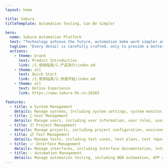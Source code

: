 ```yaml
---
layout: home

title: Sakura
titleTemplate: Automation Testing, Can Be Simpler

hero:
  name: Sakura Automation Platform
  text: "Technology achieve the future, automation make work simpler and more efficient"
  tagline: "Every detail is carefully crafted, only to provide a better user experience"
  actions:
    - theme: brand
      text: Product Introduction
      link: /1.使用指南/1.产品简介/index.md
    - theme: alt
      text: Quick Start
      link: /1.使用指南/2.快速开始/index.md
    - theme: alt
      text: Online Experience
      link: https://www.sakura.hk.cn:28383

features:
  - title: ⚙️ System Management
    details: Manage systems, including system settings, system monitoring, system logs, etc.
  - title: 👤 User Management
    details: Manage users, including user information, user roles, user permissions, etc.
  - title: 📦 Project Management
    details: Manage projects, including project configuration, environment configuration, automation configuration, etc.
  - title: 📋 Test Management
    details: Manage tests, including test cases, test plans, test reports, test metrics, etc.
  - title: 📈 Interface Management
    details: Manage interfaces, including interface documentation, interface debugging, interface automation testing, etc.
  - title: 💡 Automation Management
    details: Manage automation testing, including WEB automation, APP automation, API automation, performance automation, etc.
---
```


<script setup>
import { onMounted, onBeforeUnmount, ref, h, createApp } from 'vue'
import VideoGlass from '/.vitepress/theme/components/Video/VideoGlass.vue'

// 使用ref跟踪视频是否已添加
const videoAdded = ref(false)
// 控制视频是否显示
const showVideo = ref(false)

// 标记是否是从语言切换过来的
if (typeof window !== 'undefined') {
  window.__fromLanguageSwitch = window.__fromLanguageSwitch || false
}

// 清理所有视频容器的函数
const cleanupAllVideos = () => {
  if (typeof window !== 'undefined') {
    // 查找所有视频容器
    const videoContainers = document.querySelectorAll('.video-container')
    videoContainers.forEach(container => {
      container.remove()
    })
    
    // 查找所有视频挂载点
    const videoMounts = document.querySelectorAll('[id^="video-mount-"]')
    videoMounts.forEach(mount => {
      if (mount.parentNode) {
        mount.parentNode.remove()
      }
    })
    
    // 重置标记
    videoAdded.value = false
    
    // 清除全局标记
    if (window.__sakuraVideoAdded) {
      window.__sakuraVideoAdded = false
    }
  }
}

// 添加视频的函数
const addVideo = () => {
  console.log('添加视频函数被调用')
  
  // 检查全局标记
  if (typeof window !== 'undefined' && window.__sakuraVideoAdded) {
    console.log('视频已全局添加')
    return true
  }
  
  // 如果已添加，则不重复添加
  if (videoAdded.value) {
    console.log('视频已本地添加')
    return true
  }
  
  // 获取hero和features容器
  const heroSection = document.querySelector('.VPHero')
  const featuresSection = document.querySelector('.VPFeatures')
  
  if (heroSection && featuresSection) {
    console.log('找到hero和features部分')
    
    // 先清理所有现有的视频容器
    cleanupAllVideos()
    
    // 创建视频容器
    const videoContainer = document.createElement('div')
    videoContainer.className = 'video-container'
    videoContainer.setAttribute('data-lang', 'zh')
    videoContainer.style.cssText = showVideo.value ? 'display: block !important;' : 'display: none !important;'
    console.log('视频容器显示设置为:', videoContainer.style.display)
    
    // 创建视频挂载点
    videoContainer.innerHTML = `
      <div class="video-wrapper">
        <div id="video-mount-zh"></div>
      </div>
    `
    
    // 插入到hero和features之间
    heroSection.parentNode.insertBefore(videoContainer, featuresSection)
    console.log('视频容器已插入DOM')
    
    // 确保挂载点存在
    const mountPoint = document.getElementById('video-mount-zh')
    if (!mountPoint) {
      console.error('挂载点未找到')
      return false
    }
    
    try {
      // 使用Vue的动态组件挂载VideoGlass
      const videoApp = createApp({
        render() {
          return h(VideoGlass, {
            src: "/video/sakura.mp4",
            poster: "/video/sakura.png",
            title: "Technology achieve the future",
            subtitle: "Automation make work simpler and more efficient",
            qr_subtitle: "Please scan the QR code for more information",
            width: "100%",
            height: "auto",
            maxWidth: "1200px",
            autoplay: false
          })
        }
      })
      
      videoApp.mount('#video-mount-zh')
      console.log('VideoGlass组件挂载成功')
    } catch (error) {
      console.error('挂载VideoGlass组件时出错:', error)
      
      // 如果挂载失败，使用原生视频元素作为备选方案
      mountPoint.innerHTML = `
        <video 
          id="fallback-video" 
          controls 
          width="100%" 
          style="max-width: 1200px; margin: 0 auto; display: block; border-radius: 8px; box-shadow: 0 4px 12px rgba(0, 0, 0, 0.1);"
          poster="/video/sakura.png"
        >
          <source src="/video/sakura.mp4" type="video/mp4">
          您的浏览器不支持视频标签。
        </video>
      `
      console.log('已添加备选视频元素')
    }
    
    // 设置全局标记
    if (typeof window !== 'undefined') {
      window.__sakuraVideoAdded = true
    }
    
    // 设置本地标记
    videoAdded.value = true
    
    // 确保视频容器显示
    if (showVideo.value) {
      setTimeout(() => {
        const videoContainer = document.querySelector('.video-container')
        if (videoContainer) {
          videoContainer.style.cssText = 'display: block !important;'
          console.log('延迟后视频容器显示设置为block')
        }
      }, 500)
    }
    
    return true
  }
  
  return false
}

// 尝试添加视频的函数
const tryAddVideo = () => {
  console.log('尝试添加视频')
  
  // 如果是从语言切换过来的，直接添加视频
  if (typeof window !== 'undefined' && window.__fromLanguageSwitch) {
    console.log('从语言切换过来，直接添加视频')
    window.__fromLanguageSwitch = false
    addVideo()
    return
  }
  
  // 延迟添加视频，确保DOM已完全加载
  setTimeout(() => {
    addVideo()
  }, 500)
}

// 切换视频显示状态的函数
const toggleVideoDisplay = () => {
  console.log('切换视频显示状态')
  
  // 如果视频未添加，先添加视频
  if (!videoAdded.value) {
    console.log('视频未添加，先添加视频')
    if (!addVideo()) {
      console.error('添加视频失败')
      return
    }
  }
  
  // 切换显示状态
  showVideo.value = !showVideo.value
  console.log('视频显示状态切换为:', showVideo.value)
  
  // 获取视频容器
  const videoContainer = document.querySelector('.video-container')
  if (videoContainer) {
    // 设置显示状态
    if (showVideo.value) {
      videoContainer.style.cssText = 'display: block !important;'
    } else {
      videoContainer.style.cssText = 'display: none !important;'
    }
    console.log('视频容器显示设置为:', videoContainer.style.display)
  } else {
    console.error('未找到视频容器')
  }
}

// 设置语言切换监听器
const setupLanguageChangeListener = () => {
  if (typeof window !== 'undefined') {
    // 监听语言切换事件
    window.addEventListener('languagechange', () => {
      console.log('检测到语言切换')
      // 标记为从语言切换过来
      window.__fromLanguageSwitch = true
    })
  }
}

// 添加自定义按钮
const addCustomButton = () => {
  if (typeof window !== 'undefined') {
    // Get button container
    const buttonContainer = document.querySelector('.VPHero .actions')
    if (buttonContainer) {
      // First remove all existing custom buttons
      const existingButtons = buttonContainer.querySelectorAll('.pinia-style-btn')
      existingButtons.forEach(button => {
        button.remove()
        console.log('Removed existing custom button')
      })
      
      // Create custom button
      const customButton = document.createElement('button')
      customButton.className = 'pinia-style-btn ripple-btn'
      customButton.innerHTML = '<span class="btn-icon">▶</span><span class="btn-text">Watch Demo</span>'
      customButton.setAttribute('data-lang', 'en') // Mark button language
      customButton.onclick = (e) => {
        e.preventDefault()
        e.stopPropagation()
        console.log('Custom button clicked')
        toggleVideoDisplay()
        return false
      }
      
      // Add to button container
      buttonContainer.appendChild(customButton)
      console.log('Added English custom button')
    }
  }
}

// 在组件挂载时
onMounted(() => {
  // 首先清理所有现有的视频容器
  cleanupAllVideos()
  
  // 然后添加当前语言的视频
  tryAddVideo()
  
  // 添加自定义按钮
  setTimeout(addCustomButton, 500)
  
  // 设置语言切换监听器
  setupLanguageChangeListener()
  
  // 监听路由变化
  if (typeof window !== 'undefined' && window.history) {
    // 保存原始方法
    const originalPushState = window.history.pushState
    
    // 重写pushState方法
    window.history.pushState = function() {
      const result = originalPushState.apply(this, arguments)
      // 在路由变化后清理所有视频
      cleanupAllVideos()
      // 尝试重新添加视频
      setTimeout(() => {
        tryAddVideo()
      }, 300)
      return result
    }
    
    // 添加全局调试函数
    window.toggleSakuraVideo = toggleVideoDisplay
    console.log('已添加全局调试函数: toggleSakuraVideo()')
  }
})

// 在组件卸载前清理
onBeforeUnmount(() => {
  cleanupAllVideos()
})
</script>

<style>
:root {
  --vp-home-hero-name-color: transparent;
  --vp-home-hero-name-background: -webkit-linear-gradient(120deg, #f16d9c 0%, #5D67E8);

  --vp-home-hero-image-background-image: linear-gradient(-45deg, #bd34fe 50%, #47caff 50%);
  --vp-home-hero-image-filter: blur(44px);

  --vp-button-alt-bg: var(--vp-c-default-4);
  --vp-button-brand-active-border: #453fa4;
  --c-yellow-1: #453fa4;
  --c-yellow-2: #6f68e0;
  --c-black-darker: #f8f8f8;
}

.VPHero {
  padding: calc(var(--vp-nav-height) + var(--vp-layout-top-height, 0px) + 80px) 64px 40px !important;
}

.VPContent.is-home{
  padding-top: 40px;
  .VPHome {
    margin-bottom: 30px;
  }
  .main {
    .name {
      max-width: 100%;
      font-size: 50px;
      margin: 30px 0;
      .clip {
        background: linear-gradient(120deg, #f16d9c 0%, #5D67E8);
        -webkit-background-clip: text;
        background-clip: text;
        -webkit-text-fill-color: transparent;
      }
    }
    .text {
      max-width: 100%;
      font-size: 30px;
    }
    .tagline {
      max-width: 100%;
      font-size: 22px;
    }
  }
}

/* 视频容器样式 */
.video-container {
  /* display: none !important;
  position: relative;
  z-index: 20;
  background-color: rgba(255, 255, 255, 0.8);
  padding: 20px 0;
  margin: 20px 0;
  border-radius: 8px;
  box-shadow: 0 4px 12px rgba(0, 0, 0, 0.1); */
}

.video-wrapper {
  max-width: 1200px;
  margin: 0 auto;
  padding: 0 24px 40px;
}

.VPFeatures {
  position: relative;
  z-index: 10;
}

/* Pinia 风格按钮 */
.pinia-style-btn {
  height: 40px;
  display: inline-flex !important;
  align-items: center !important;
  justify-content: center !important;
  gap: 8px !important;
  background-color: #222 !important;
  color: #fff !important;
  border-radius: 9999px !important;
  padding: 10px 15px !important;
  font-weight: 600 !important;
  font-size: 14px !important;
  line-height: 24px !important;
  border: none !important;
  cursor: pointer !important;
  transition: all 0.3s ease !important;
  box-shadow: 0 4px 12px rgba(0, 0, 0, 0.3) !important;
  margin-left: 8px !important;
  position: relative !important;
  overflow: hidden !important;
  /* animation: button-shine 3s infinite !important; */
}

/* 按钮图标 */
.pinia-style-btn .btn-icon {
  display: inline-flex !important;
  align-items: center !important;
  justify-content: center !important;
  width: 20px !important;
  height: 20px !important;
  background-color: #f7df1e !important; /* 黄色背景 */
  color: #000 !important;
  border-radius: 50% !important;
  font-size: 11px !important;
  font-weight: bold !important;
}

/* 按钮文本 */
.pinia-style-btn .btn-text {
  font-weight: 600 !important;
  letter-spacing: 0.5px !important;
}

/* 按钮悬停效果 */
.pinia-style-btn:hover {
  transform: translateY(-3px) !important;
  box-shadow: 0 8px 20px rgba(0, 0, 0, 0.4) !important;
  background-color: #000 !important;
}

/* 按钮激活效果 */
.pinia-style-btn:active {
  transform: translateY(1px) !important;
}

/* 光效动画 */
@keyframes button-shine {
  0% {
    background-image: linear-gradient(90deg, #222 0%, #222 100%);
  }
  15% {
    background-image: linear-gradient(90deg, #222 0%, #222 75%, rgba(255,255,255,0.5) 85%, #222 95%, #222 100%);
  }
  25% {
    background-image: linear-gradient(90deg, #222 0%, #222 65%, rgba(255,255,255,0.5) 75%, #222 85%, #222 100%);
  }
  35% {
    background-image: linear-gradient(90deg, #222 0%, #222 55%, rgba(255,255,255,0.5) 65%, #222 75%, #222 100%);
  }
  45% {
    background-image: linear-gradient(90deg, #222 0%, #222 45%, rgba(255,255,255,0.5) 55%, #222 65%, #222 100%);
  }
  55% {
    background-image: linear-gradient(90deg, #222 0%, #222 35%, rgba(255,255,255,0.5) 45%, #222 55%, #222 100%);
  }
  65% {
    background-image: linear-gradient(90deg, #222 0%, #222 25%, rgba(255,255,255,0.5) 35%, #222 45%, #222 100%);
  }
  75% {
    background-image: linear-gradient(90deg, #222 0%, #222 15%, rgba(255,255,255,0.5) 25%, #222 35%, #222 100%);
  }
  85% {
    background-image: linear-gradient(90deg, #222 0%, rgba(255,255,255,0.5) 15%, #222 25%, #222 100%);
  }
  100% {
    background-image: linear-gradient(90deg, #222 0%, #222 100%);
  }
}

/* 波纹扩散效果 - 更明显的版本 */
.ripple-btn {
  position: relative;
  z-index: 1;
  overflow: visible !important; /* 确保波纹可见 */
}

.ripple-btn::before,
.ripple-btn::after {
  content: '';
  position: absolute;
  top: 1px;
  left: 11px;
  right: 11px;
  bottom: 1px;
  border-radius: 9999px;
  background: linear-gradient(90deg, #f7df1e, #f16d9c, #5D67E8);
  z-index: -1;
  opacity: 0;
  transform: scale(0.8);
}

.ripple-btn::before {
  animation: ripple-border 2s ease-out infinite;
}

.ripple-btn::after {
  /* animation: ripple-border 2s ease-out 1s infinite; */
}

@keyframes ripple-border {
  0% {
    transform: scale(0.8);
    opacity: 0.8;
  }
  50% {
    opacity: 0.4;
  }
  100% {
    transform: scale(1.5);
    opacity: 0;
  }
}

.VPButton.brand {
    border-color: #e5e7eb !important;
    color: #ffffff !important;
    background-color: #6f68e0 !important;
    border-width: 1px !important;
}
.VPButton.alt{
    border-color: #e5e7eb !important;
    color: #3c3c43 !important;
    background-color: #ffffff !important;
    border-width: 1px !important;
}
.VPButton.alt:hover {
    border-color: #0000 !important;
    color: #3c3c43 !important;
    background-color: #e4e4e9 !important;
}
.VPFooter {
    padding: 12px !important;
}

@media (min-width: 640px) {
  .video-wrapper {
    padding: 0 48px 40px;
  }
  .actions {
    display: flex;
    align-items: center;
    margin: -6px;
    padding-top: 24px;
}
}

@media (min-width: 960px) {
  .video-wrapper {
    padding: 0 64px 40px;
  }
}
</style>